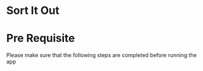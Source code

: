 # Sort It Out

# Pre Requisite

Please make sure that the following steps are completed before running the app
